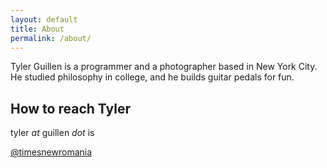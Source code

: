 ```yaml
---
layout: default
title: About
permalink: /about/
---
```


Tyler Guillen is a programmer and a photographer based in New York City. He studied philosophy in college, and he builds guitar pedals for fun.

## How to reach Tyler

tyler _at_ guillen _dot_ is

[@timesnewromania](https://www.instagram.com/timesnewromania/)

